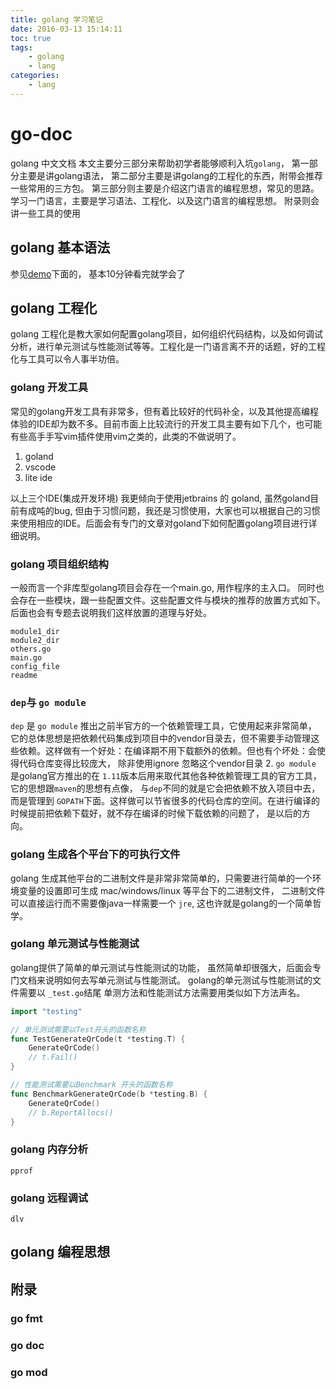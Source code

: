 ```yaml
---
title: golang 学习笔记
date: 2016-03-13 15:14:11
toc: true
tags:
	- golang
	- lang
categories:
	- lang
---
```


# go-doc
golang 中文文档
本文主要分三部分来帮助初学者能够顺利入坑`golang`， 第一部分主要是讲golang语法， 第二部分主要是讲golang的工程化的东西，附带会推荐一些常用的三方包。
第三部分则主要是介绍这门语言的编程思想，常见的思路。
学习一门语言，主要是学习语法、工程化、以及这门语言的编程思想。
附录则会讲一些工具的使用
## golang 基本语法
参见[demo](demo)下面的， 基本10分钟看完就学会了

## golang 工程化
golang 工程化是教大家如何配置golang项目，如何组织代码结构，以及如何调试分析，进行单元测试与性能测试等等。工程化是一门语言离不开的话题，好的工程化与工具可以令人事半功倍。

### golang 开发工具
常见的golang开发工具有非常多，但有着比较好的代码补全，以及其他提高编程体验的IDE却为数不多。目前市面上比较流行的开发工具主要有如下几个，也可能有些高手手写vim插件使用vim之类的，此类的不做说明了。
1. goland
2. vscode
3. lite ide

以上三个IDE(集成开发环境) 我更倾向于使用jetbrains 的 goland, 虽然goland目前有成吨的bug, 但由于习惯问题，我还是习惯使用，大家也可以根据自己的习惯来使用相应的IDE。后面会有专门的文章对goland下如何配置golang项目进行详细说明。


### golang 项目组织结构
一般而言一个非库型golang项目会存在一个main.go, 用作程序的主入口。
同时也会存在一些模块，跟一些配置文件。这些配置文件与模块的推荐的放置方式如下。后面也会有专题去说明我们这样放置的道理与好处。
```
module1_dir
module2_dir
others.go
main.go
config_file
readme
```

### `dep`与 `go module`
 `dep` 是 `go module` 推出之前半官方的一个依赖管理工具，它使用起来非常简单， 它的总体思想是把依赖代码集成到项目中的vendor目录去，但不需要手动管理这些依赖。这样做有一个好处：在编译期不用下载额外的依赖。但也有个坏处：会使得代码仓库变得比较庞大， 除非使用ignore 忽略这个vendor目录
2. `go module` 是golang官方推出的在 `1.11`版本后用来取代其他各种依赖管理工具的官方工具，它的思想跟`maven`的思想有点像， 与`dep`不同的就是它会把依赖不放入项目中去，而是管理到 `GOPATH`下面。这样做可以节省很多的代码仓库的空间。在进行编译的时候提前把依赖下载好，就不存在编译的时候下载依赖的问题了， 是以后的方向。

### golang 生成各个平台下的可执行文件
golang 生成其他平台的二进制文件是非常非常简单的，只需要进行简单的一个环境变量的设置即可生成 mac/windows/linux 等平台下的二进制文件， 二进制文件可以直接运行而不需要像java一样需要一个 `jre`, 这也许就是golang的一个简单哲学。

### golang 单元测试与性能测试
golang提供了简单的单元测试与性能测试的功能， 虽然简单却很强大，后面会专门文档来说明如何去写单元测试与性能测试。
golang的单元测试与性能测试的文件需要以 `_test.go`结尾
单测方法和性能测试方法需要用类似如下方法声名。
```go
import "testing"

// 单元测试需要以Test开头的函数名称
func TestGenerateQrCode(t *testing.T) {
	GenerateQrCode()
	// t.Fail()
}

// 性能测试需要以Benchmark 开头的函数名称
func BenchmarkGenerateQrCode(b *testing.B) {
	GenerateQrCode()
	// b.ReportAllocs()
}

```

### golang 内存分析
`pprof`
### golang 远程调试
`dlv`
## golang 编程思想

## 附录
### go fmt

### go doc

### go mod


